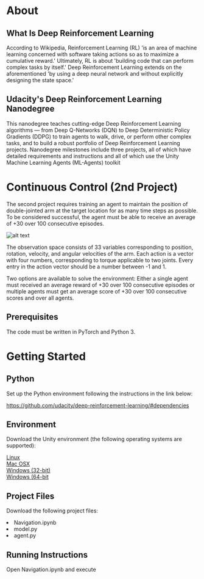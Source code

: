 <h1>About</h1>

<h2>What Is Deep Reinforcement Learning</h2>

According to Wikipedia, Reinforcement Learning (RL) 'is an area of machine learning concerned with software taking actions so as to maximize a cumulative reward.'  Ultimately, RL is about 'building code that can perform complex tasks by itself.'  Deep Reinforcement Learning extends on the aforementioned 'by using a deep neural network and without explicitly designing the state space.'

<h2>Udacity's Deep Reinforcement Learning Nanodegree</h2>

This nanodegree teaches cutting-edge Deep Reinforcement Learning algorithms — from Deep Q-Networks (DQN) to Deep Deterministic Policy Gradients (DDPG) to train agents to walk, drive, or perform other complex tasks, and to build a robust portfolio of Deep Reinforcement Learning projects.  Nanodegree milestones include three projects, all of which have detailed requirements and instructions and all of which use the Unity Machine Learning Agents (ML-Agents) toolkit

<h1>Continuous Control (2nd Project)</h1>

The second project requires training an agent to maintain the position of double-jointed arm at the target location for as many time steps as possible.  To be considered successful, the agent must be able to receive an average of +30 over 100 consecutive episodes.

![alt text](https://video.udacity-data.com/topher/2018/June/5b1ea778_reacher/reacher.gif "")

The observation space consists of 33 variables corresponding to position, rotation, velocity, and angular velocities of the arm. Each action is a vector with four numbers, corresponding to torque applicable to two joints. Every entry in the action vector should be a number between -1 and 1.

Two options are available to solve the environment:  Either a single agent must received an average reward of +30 over 100 consecutive episodes or multiple agents must get an average score of +30 over 100 consecutive scores and over all agents.

<h2>Prerequisites</h2>

The code must be written in PyTorch and Python 3.

<h1>Getting Started</h1>

<h2>Python</h2>

Set up the Python environment following the instructions in the link below:

https://github.com/udacity/deep-reinforcement-learning/#dependencies

<h2>Environment</h2>
  
Download the Unity environment (the following operating systems are supported):

[Linux](https://s3-us-west-1.amazonaws.com/udacity-drlnd/P1/Banana/Banana_Linux.zip)<br>
[Mac OSX](https://s3-us-west-1.amazonaws.com/udacity-drlnd/P1/Banana/Banana.app.zip)<br>
[Windows (32-bit)](https://s3-us-west-1.amazonaws.com/udacity-drlnd/P1/Banana/Banana_Windows_x86.zip)<br>
[Windows (64-bit](https://s3-us-west-1.amazonaws.com/udacity-drlnd/P1/Banana/Banana_Windows_x86_64.zip)<br>

<h2>Project Files</h2>

Download the following project files:

<li>Navigation.ipynb
<li>model.py
<li>agent.py

<h2>Running Instructions</h2>

Open Navigation.ipynb and execute





